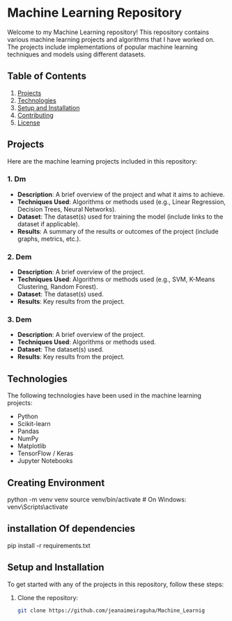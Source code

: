 # Machine Learning Repository

Welcome to my Machine Learning repository! This repository contains various machine learning projects and algorithms that I have worked on. The projects include implementations of popular machine learning techniques and models using different datasets.

## Table of Contents

1. [Projects](#projects)
2. [Technologies](#technologies)
3. [Setup and Installation](#setup-and-installation)
4. [Contributing](#contributing)
5. [License](#license)

## Projects

Here are the machine learning projects included in this repository:

### 1. **Dm**
   - **Description**: A brief overview of the project and what it aims to achieve.
   - **Techniques Used**: Algorithms or methods used (e.g., Linear Regression, Decision Trees, Neural Networks).
   - **Dataset**: The dataset(s) used for training the model (include links to the dataset if applicable).
   - **Results**: A summary of the results or outcomes of the project (include graphs, metrics, etc.).

### 2. **Dem**
   - **Description**: A brief overview of the project.
   - **Techniques Used**: Algorithms or methods used (e.g., SVM, K-Means Clustering, Random Forest).
   - **Dataset**: The dataset(s) used.
   - **Results**: Key results from the project.

### 3. **Dem**
   - **Description**: A brief overview of the project.
   - **Techniques Used**: Algorithms or methods used.
   - **Dataset**: The dataset(s) used.
   - **Results**: Key results from the project.

## Technologies

The following technologies have been used in the machine learning projects:

- Python
- Scikit-learn
- Pandas
- NumPy
- Matplotlib
- TensorFlow / Keras
- Jupyter Notebooks

 ## Creating Environment

python -m venv venv
source venv/bin/activate  # On Windows: venv\Scripts\activate

## installation Of dependencies


pip install -r requirements.txt

## Setup and Installation

To get started with any of the projects in this repository, follow these steps:

1. Clone the repository:

   ```bash
   git clone https://github.com/jeanaimeiraguha/Machine_Learnig
